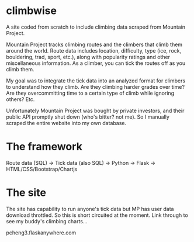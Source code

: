 # climbwise

A site coded from scratch to include climbing data scraped from Mountain Project. 

Mountain Project tracks climbing routes and the climbers that climb them around the world. Route data includes location, difficulty, type (ice, rock, bouldering, trad, sport, etc.), along with popularity ratings and other miscellaneous information. As a climber, you can tick the routes off as you climb them.

My goal was to integrate the tick data into an analyzed format for climbers to understand how they climb. Are they climbing harder grades over time? Are they overcommitting time to a certain type of climb while ignoring others? Etc.

Unfortunately Mountain Project was bought by private investors, and their public API promptly shut down (who's bitter? not me). So I manually scraped the entire website into my own database. 

# The framework

Route data (SQL) -> Tick data (also SQL) -> Python -> Flask -> HTML/CSS/Bootstrap/Chartjs

# The site

The site has capability to run anyone's tick data but MP has user data download throttled. So this is short circuited at the moment. Link through to see my buddy's climbing charts...

pcheng3.flaskanywhere.com
